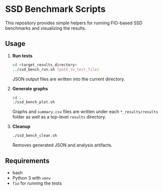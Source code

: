 # SSD Benchmark Scripts

This repository provides simple helpers for running FIO-based SSD benchmarks and visualizing the results.

## Usage

1. **Run tests**
   ```bash
   cd <target_results_directory>
   ../ssd_bench_run.sh [path_to_test_file]
   ```
   JSON output files are written into the current directory.

2. **Generate graphs**
   ```bash
   cd ..
   ./ssd_bench_plot.sh
   ```
   Graphs and `summary.csv` files are written under each `*_results/results` folder as well as a top-level `results` directory.

3. **Cleanup**
   ```bash
   ./ssd_bench_clean.sh
   ```
   Removes generated JSON and analysis artifacts.

## Requirements
- bash
- Python 3 with `venv`
- `fio` for running the tests
